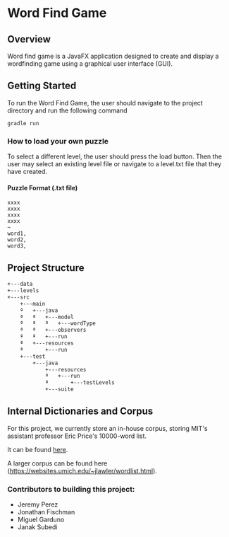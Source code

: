 # Word Find Game


## Overview
Word find game is a JavaFX application designed to create and display a wordfinding game using a graphical user interface (GUI). 


## Getting Started
To run the Word Find Game, the user should navigate to the project directory and run the following command

    gradle run 


### How to load your own puzzle
To select a different level, the user should press the load button. Then the user may select an existing level file
or navigate to a level.txt file that they have created.

#### Puzzle Format (.txt file)
    xxxx
    xxxx
    xxxx
    xxxx
    ~
    word1,
    word2,
    word3,


## Project Structure

```md
+---data
+---levels
+---src
    +---main
    ª   +---java
    ª   ª   +---model
    ª   ª   ª   +---wordType
    ª   ª   +---observers
    ª   ª   +---run
    ª   +---resources
    ª       +---run
    +---test
        +---java
            +---resources
            ª   +---run
            ª       +---testLevels
            +---suite
```

## Internal Dictionaries and Corpus
For this project, we currently store an in-house corpus, storing MIT's assistant professor Eric Price's 10000-word list. 

It can be found [here](https://www.mit.edu/~ecprice/wordlist.10000).

A larger corpus can be found here (https://websites.umich.edu/~jlawler/wordlist.html).

### Contributors to building this project:
 - Jeremy Perez
 - Jonathan Fischman
 - Miguel Garduno 
 - Janak Subedi
